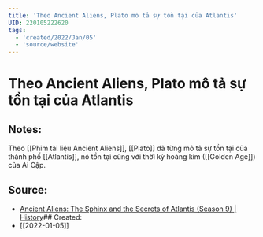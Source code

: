```yaml
---
title: 'Theo Ancient Aliens, Plato mô tả sự tồn tại của Atlantis'
UID: 220105222620
tags:
  - 'created/2022/Jan/05'
  - 'source/website'
---
```

# Theo Ancient Aliens, Plato mô tả sự tồn tại của Atlantis

## Notes:
Theo [[Phim tài liệu Ancient Aliens]], [[Plato]] đã từng mô tả sự tồn tại của thành phố [[Atlantis]], nó tồn tại cùng với thời kỳ hoàng kim ([[Golden Age]]) của Ai Cập.

## Source:
- [Ancient Aliens: The Sphinx and the Secrets of Atlantis (Season 9) | History](https://www.youtube.com/watch?v=IoQ7qkm31Pw)## Created:
- [[2022-01-05]]
